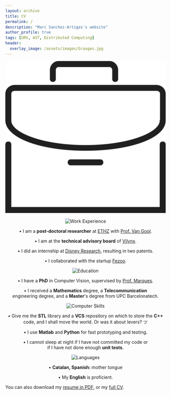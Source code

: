 ```yaml
---
layout: archive
title: CV
permalink: /
description: "Marc Sanchez-Artigas's website"
author_profile: true
tags: [URV, AST, Distributed Computing]
header:
  overlay_image: /assets/images/Grauges.jpg
---
```


<style>
  .archive p {
     font-size: 16px;
   }
</style>


![](/assets/images/CV/business.png)

<p align="center" class=bottom-small><img src="{{ site.url }}/images/CV/business.png" alt="Work Experience" width="70" height="70"></p>
    <p align="center">&#8226 I am a <strong>post-doctoral researcher</strong> at <a href="http://www.vision.ee.ethz.ch/index.en.html" target="_blank">ETHZ</a> with <a href="http://www.vision.ee.ethz.ch/members/get_member.cgi?id=1" target="_blank">Prof. Van Gool</a>.</p>
    <p align="center">&#8226 I am at the <strong>technical advisory board</strong> of <a href="http://www.vilynx.com/index.html" target="_blank">Vilynx</a>.</p>
    <p align="center">&#8226 I did an internship at <a href="http://www.disneyresearch.com/research-labs/disney-research-zurich/" target="_blank">Disney Research</a>, resulting in two patents.</p>
    <p align="center" class="bottom-three">&#8226 I collaborated with the startup <a href="http://fezoo.cat" target="_blank">Fezoo</a>.</p>
    <p align="center" class=bottom-small><img src="{{ site.url }}/images/CV/study2.png" alt="Education" width="70" height="70"></p>
    <p align="center">&#8226 I have a <strong>PhD</strong> in Computer Vision, supervised by <a href="https://imatge.upc.edu/web/ferran" target="_blank">Prof. Marques</a>.</p>
    <p align="center" class="bottom-three">&#8226 I received a <strong>Mathematics</strong> degree, a <strong>Telecommunication</strong><br>engineering degree, and a <strong>Master</strong>'s degree from UPC Barcelonatech</a>.</p>
   <p align="center" class=bottom-small><img src="{{ site.url }}/images/CV/computer2.png" alt="Computer Skills" width="80" height="80"></p>
    <p align="center">&#8226 Give me the <strong>STL</strong> library and a <strong>VCS</strong> repository on which to store the <strong>C++</strong> code, and I shall move the world. Or was it about levers? &#12484;</p>
    <p align="center">&#8226 I use <strong>Matlab</strong> and <strong>Python</strong> for fast prototyping and testing.</p>
    <p align="center">&#8226 I cannot sleep at night if I have not committed my code or<br>if I have not done enough <strong>unit tests</strong>.</p>
    <p align="center" class=bottom-small><img src="{{ site.url }}/images/CV/talk.png" alt="Languages" width="70" height="70"></p>
    <p align="center">&#8226 <strong>Catalan, Spanish: </strong> mother tongue</p>
    <p align="center">&#8226 My <strong>English</strong> is proficient.</p>

You can also download my [resume in PDF](https://www.dropbox.com/s/mfal5tp0q3gnr5t/Resume-PontTuset.pdf?dl=0), or my [full CV](https://www.dropbox.com/s/2ylogbqz07s3cti/CV-PontTuset.pdf?dl=0).
